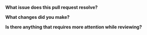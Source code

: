 <!--
Thank you for submitting a pull request to Ajv.

Before continuing, please read the guidelines:
https://github.com/epoberezkin/ajv/blob/master/CONTRIBUTING.md#pull-requests

If the pull request contains code please make sure there is an issue that we agreed to resolve (if it is a documentation improvement there is no need for an issue).

If this pull request contains code and there isn't yet an agreed issue, please open a new issue first.

Please answer the questions below.
-->

**What issue does this pull request resolve?**


**What changes did you make?**


**Is there anything that requires more attention while reviewing?**
